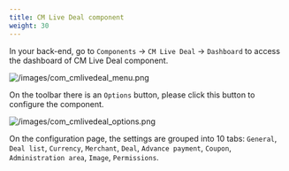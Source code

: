 ```yaml
---
title: CM Live Deal component
weight: 30
---
```

In your back-end, go to `Components` -> `CM Live Deal` -> `Dashboard` to access the dashboard of CM Live Deal component.

![/images/com_cmlivedeal_menu.png](/images/com_cmlivedeal_menu.png)

On the toolbar there is an `Options` button, please click this button to configure the component.

![/images/com_cmlivedeal_options.png](/images/com_cmlivedeal_options.png)

On the configuration page, the settings are grouped into 10 tabs: `General`, `Deal list`, `Currency`, `Merchant`, `Deal`, `Advance payment`, `Coupon`, `Administration area`, `Image`, `Permissions`.